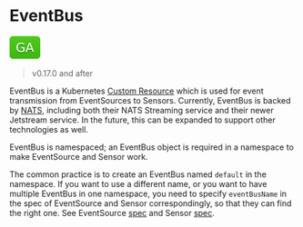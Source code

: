 # EventBus

![GA](../assets/ga.svg)

> v0.17.0 and after

EventBus is a Kubernetes
[Custom Resource](https://kubernetes.io/docs/concepts/extend-kubernetes/api-extension/custom-resources/)
which is used for event transmission from EventSources to Sensors. Currently,
EventBus is backed by [NATS](https://docs.nats.io/), including both their NATS Streaming service and their newer Jetstream service. In the future, this can be expanded to support other technologies as well.

EventBus is namespaced; an EventBus object is required in a namespace to make
EventSource and Sensor work.

The common practice is to create an EventBus named `default` in the namespace. If
you want to use a different name, or you want to have multiple EventBus in one
namespace, you need to specify `eventBusName` in the spec of EventSource and
Sensor correspondingly, so that they can find the right one. See EventSource
[spec](https://github.com/argoproj/argo-events/tree/stable/api/event-source.md#eventsourcespec)
and Sensor
[spec](https://github.com/argoproj/argo-events/tree/stable/api/sensor.md#sensorspec).




